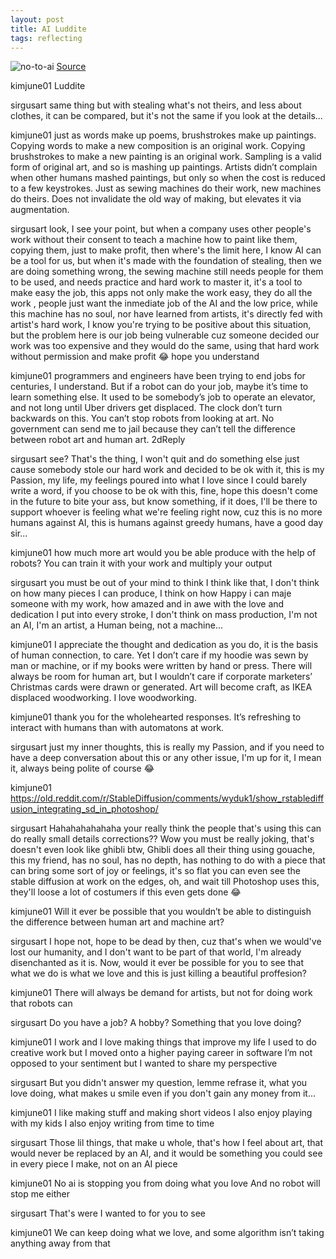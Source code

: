 ```yaml
---
layout: post
title: AI Luddite
tags: reflecting
---
```



![no-to-ai](assets/no-to-ai.jpg)
[Source](https://www.instagram.com/p/CmJNbU0qyts/)

kimjune01
Luddite

sirgusart
same thing but with stealing what's not theirs, and less about clothes, it can be compared, but it's not the same if you look at the details...

kimjune01
just as words make up poems, brushstrokes make up paintings. Copying words to make a new composition is an original work. Copying brushstrokes to make a new painting is an original work. Sampling is a valid form of original art, and so is mashing up paintings. Artists didn’t complain when other humans mashed paintings, but only so when the cost is reduced to a few keystrokes. Just as sewing machines do their work, new machines do theirs. Does not invalidate the old way of making, but elevates it via augmentation.

sirgusart
look, I see your point, but when a company uses other people's work without their consent to teach a machine how to paint like them, copying them, just to make profit, then where's the limit here, I know AI can be a tool for us, but when it's made with the foundation of stealing, then we are doing something wrong, the sewing machine still needs people for them to be used, and needs practice and hard work to master it, it's a tool to make easy the job, this apps not only make the work easy, they do all the work , people just want the inmediate job of the AI and the low price, while this machine has no soul, nor have learned from artists, it's directly fed with artist's hard work, I know you're trying to be positive about this situation, but the problem here is our job being vulnerable cuz someone decided our work was too expensive and they would do the same, using that hard work without permission and make profit 😂 hope you understand

kimjune01
programmers and engineers have been trying to end jobs for centuries, I understand. But if a robot can do your job, maybe it’s time to learn something else. It used to be somebody’s job to operate an elevator, and not long until Uber drivers get displaced. The clock don’t turn backwards on this. You can’t stop robots from looking at art. No government can send me to jail because they can’t tell the difference between robot art and human art.
2dReply

sirgusart
see? That's the thing, I won't quit and do something else just cause somebody stole our hard work and decided to be ok with it, this is my Passion, my life, my feelings poured into what I love since I could barely write a word, if you choose to be ok with this, fine, hope this doesn't come in the future to bite your ass, but know something, if it does, I'll be there to support whoever is feeling what we're feeling right now, cuz this is no more humans against AI, this is humans against greedy humans, have a good day sir...

kimjune01
how much more art would you be able produce with the help of robots? You can train it with your work and multiply your output

sirgusart
you must be out of your mind to think I think like that, I don't think on how many pieces I can produce, I think on how Happy i can maje someone with my work, how amazed and in awe with the love and dedication I put into every stroke, I don't think on mass production, I'm not an AI, I'm an artist, a Human being, not a machine...

kimjune01
I appreciate the thought and dedication as you do, it is the basis of human connection, to care. Yet I don’t care if my hoodie was sewn by man or machine, or if my books were written by hand or press. There will always be room for human art, but I wouldn’t care if corporate marketers’ Christmas cards were drawn or generated. Art will become craft, as IKEA displaced woodworking. I love woodworking.

kimjune01
thank you for the wholehearted responses. It’s refreshing to interact with humans than with automatons at work.

sirgusart
just my inner thoughts, this is really my Passion, and if you need to have a deep conversation about this or any other issue, I'm up for it, I mean it, always being polite of course 😂

kimjune01
https://old.reddit.com/r/StableDiffusion/comments/wyduk1/show_rstablediffusion_integrating_sd_in_photoshop/

sirgusart
Hahahahahahaha your really think the people that's using this can do really small details corrections?? Wow you must be really joking, that's doesn't even look like ghibli btw, Ghibli does all their thing using gouache, this my friend, has no soul, has no depth, has nothing to do with a piece that can bring some sort of joy or feelings, it's so flat you can even see the stable diffusion at work on the edges, oh, and wait till Photoshop uses this, they'll loose a lot of costumers if this even gets done 😂

kimjune01
Will it ever be possible that you wouldn’t be able to distinguish the difference between human art and machine art?

sirgusart
I hope not, hope to be dead by then, cuz that's when we would've lost our humanity, and I don't want to be part of that world, I'm already disenchanted as it is. Now, would it ever be possible for you to see that what we do is what we love and this is just killing a beautiful proffesion?

kimjune01
There will always be demand for artists, but not for doing work that robots can

sirgusart
Do you have a job? A hobby? Something that you love doing?

kimjune01
I work and I love making things that improve my life
I used to do creative work but I moved onto a higher paying career in software
I’m not opposed to your sentiment but I wanted to share my perspective

sirgusart
But you didn't answer my question, lemme refrase it, what you love doing, what makes u smile even if you don't gain any money from it...

kimjune01
I like making stuff and making short videos
I also enjoy playing with my kids
I also enjoy writing from time to time

sirgusart
Those lil things, that make u whole, that's how I feel about art, that would never be replaced by an AI, and it would be something you could see in every piece I make, not on an AI piece

kimjune01
No ai is stopping you from doing what you love
And no robot will stop me either

sirgusart
That's were I wanted to for you to see

kimjune01
We can keep doing what we love, and some algorithm isn’t taking anything away from that